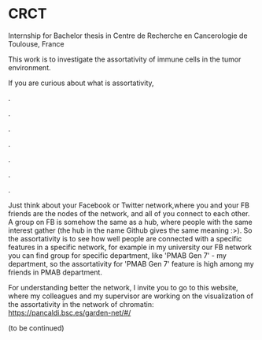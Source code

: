 # CRCT
Internship for Bachelor thesis in Centre de Recherche en Cancerologie de Toulouse, France


This work is to investigate the assortativity of immune cells in the tumor environment.


If you are curious about what is assortativity,


.

.

.

.

.

.

.

Just think about your Facebook or Twitter network,where you and your FB friends are the nodes of the network, and all of you connect to each other. A group on FB is somehow the same as a hub, where people with the same interest gather (the hub in the name Github gives the same meaning :>). So the assortativity is to see how well people are connected with a specific features in a specific network, for example in my university our FB network you can find group for specific department, like 'PMAB Gen 7' - my department, so  the assortativity for 'PMAB Gen 7' feature is high among my friends in PMAB department.


For understanding better the network, I invite you to go to this website, where my colleagues and my supervisor are working on the visualization of the assortativity in the network of chromatin: https://pancaldi.bsc.es/garden-net/#/

(to be continued)
